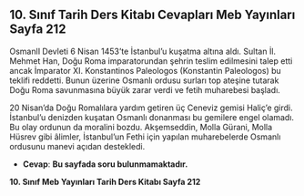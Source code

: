 ## 10. Sınıf Tarih Ders Kitabı Cevapları Meb Yayınları Sayfa 212

OsmanlI Devleti 6 Nisan 1453’te İstanbul’u kuşatma altına aldı. Sultan İl. Mehmet Han, Doğu Roma imparatorundan şehrin teslim edilmesini talep etti ancak İmparator XI. Konstantinos Paleologos (Konstantin Paleologos) bu teklifi reddetti. Bunun üzerine Osmanlı ordusu surları top ateşine tutarak Doğu Roma savunmasına büyük zarar verdi ve fetih muharebesi başladı.

20 Nisan’da Doğu Romalılara yardım getiren üç Ceneviz gemisi Haliç’e girdi. İstanbul’u denizden kuşatan Osmanlı donanması bu gemilere engel olamadı. Bu olay ordunun da moralini bozdu. Akşemseddin, Molla Gürani, Molla Hüsrev gibi âlimler, İstanbul’un Fethi için yapılan muharebelerde Osmanlı ordusunu manevi açıdan destekledi.

* **Cevap**: **Bu sayfada soru bulunmamaktadır.**

**10. Sınıf Meb Yayınları Tarih Ders Kitabı Sayfa 212**